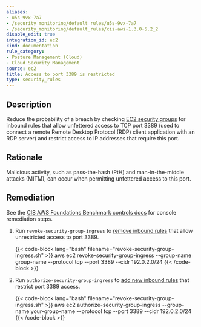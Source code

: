 ```yaml
---
aliases:
- u5s-9vx-7a7
- /security_monitoring/default_rules/u5s-9vx-7a7
- /security_monitoring/default_rules/cis-aws-1.3.0-5.2_2
disable_edit: true
integration_id: ec2
kind: documentation
rule_category:
- Posture Management (Cloud)
- Cloud Security Management
source: ec2
title: Access to port 3389 is restricted
type: security_rules
---
```


## Description

Reduce the probability of a breach by checking [EC2 security groups][1] for inbound rules that allow unfettered access to TCP port 3389 (used to connect a remote Remote Desktop Protocol (RDP) client application with an RDP server) and restrict access to IP addresses that require this port.

## Rationale

Malicious activity, such as pass-the-hash (PtH) and man-in-the-middle attacks (MITM), can occur when permitting unfettered access to this port.

## Remediation

See the [CIS AWS Foundations Benchmark controls docs][1] for console remediation steps.

1. Run `revoke-security-group-ingress` to [remove inbound rules][2] that allow unrestricted access to port 3389.

   {{< code-block lang="bash" filename="revoke-security-group-ingress.sh" >}}
   aws ec2 revoke-security-group-ingress
   --group-name group-name
   --protocol tcp
   --port 3389
   --cidr 192.0.2.0/24
   {{< /code-block >}}

2. Run `authorize-security-group-ingress` to [add new inbound rules][3] that restrict port 3389 access.

   {{< code-block lang="bash" filename="revoke-security-group-ingress.sh" >}}
   aws ec2 authorize-security-group-ingress
   --group-name your-group-name
   --protocol tcp
   --port 3389
   --cidr 192.0.2.0/24
   {{< /code-block >}}

[1]: https://docs.aws.amazon.com/vpc/latest/userguide/VPC_SecurityGroups.html
[2]: https://awscli.amazonaws.com/v2/documentation/api/latest/reference/ec2/revoke-security-group-ingress.html
[3]: https://awscli.amazonaws.com/v2/documentation/api/latest/reference/ec2/authorize-security-group-ingress.html
[4]: https://docs.aws.amazon.com/securityhub/latest/userguide/securityhub-cis-controls.html#securityhub-cis-controls-4.2
